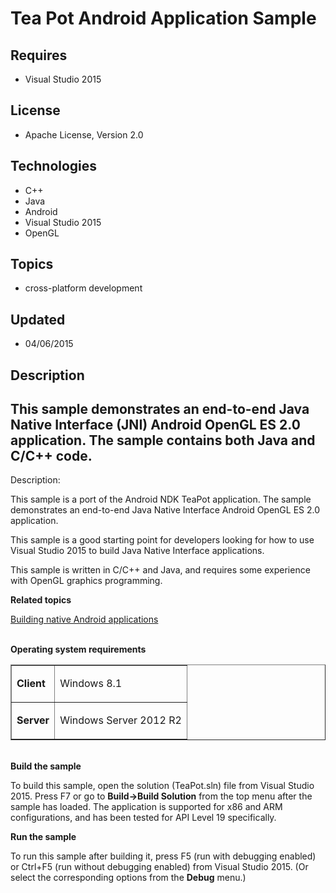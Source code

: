 # Tea Pot Android Application Sample
## Requires
- Visual Studio 2015
## License
- Apache License, Version 2.0
## Technologies
- C++
- Java
- Android
- Visual Studio 2015
- OpenGL
## Topics
- cross-platform development
## Updated
- 04/06/2015
## Description

<h2>This sample demonstrates an end-to-end Java Native Interface (JNI) Android OpenGL ES 2.0 application. The sample contains both Java and C/C&#43;&#43; code.</h2>
<p>Description:</p>
<p>This sample is a port of the Android NDK TeaPot application. The sample demonstrates an end-to-end Java Native Interface Android OpenGL ES 2.0 application.</p>
<p>This sample is a good starting point for developers looking for how to use Visual Studio 2015 to build Java Native Interface applications.</p>
<p>This sample is written in C/C&#43;&#43; and Java, and requires some experience with OpenGL graphics programming.</p>
<p><strong>Related topics</strong></p>
<p><a href="https://msdn.microsoft.com/en-us/library/dn872463%28v=vs.140%29.aspx">Building native Android applications</a></p>
<p><strong><br>
Operating system requirements</strong></p>
<table border="1" cellspacing="0" cellpadding="0">
<tbody>
<tr>
<td>
<p><strong>Client</strong></p>
</td>
<td>
<p>Windows&nbsp;8.1</p>
</td>
</tr>
<tr>
<td>
<p><strong>Server</strong></p>
</td>
<td>
<p>Windows Server&nbsp;2012&nbsp;R2</p>
</td>
</tr>
</tbody>
</table>
<p><strong><br>
Build the sample</strong></p>
<p>To build this sample, open the solution (TeaPot.sln) file from Visual Studio 2015. Press F7 or go to
<strong>Build-&gt;Build Solution</strong> from the top menu after the sample has loaded. The application is supported for x86 and ARM configurations, and has been tested for API Level 19 specifically.</p>
<p><strong>Run the sample</strong></p>
<p>To run this sample after building it, press F5 (run with debugging enabled) or Ctrl&#43;F5 (run without debugging enabled) from Visual Studio&nbsp;2015. (Or select the corresponding options from the
<strong>Debug</strong> menu.)</p>
